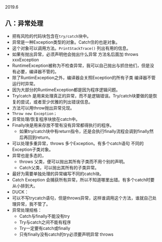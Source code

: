 2019.6
## 八：异常处理
- 把有风险的代码块包含在`try/catch`块中。  
- 异常是一种Exception类型的对象。Catch住的也是对象。  
- 这个对象可以调用方法。`PrintStackTrace()` 列出有用的信息。  
- 如果有抛出异常，必须声明他会抛出什么异常 方法名后面加 throws xxxException  
- RuntimeException被称为不检查异常，我可以自己抛出与抓住他们，但是没有必要，编译器不管的。  
- 除了RuntimException之外，编译器会关照Exception的所有子类 编译器不管运行时异常。  
- 因为大部分的RuntimeException都是因为程序逻辑问题。  
- Try/catch 是用来处理真正的异常，而不是逻辑错误。Try/catch块要做的是恢复的尝试，或者至少优雅的列出错误信息。  
- 方法可以用throw抛出异常兑现。  
- 	`Throw new Exception；`
- 异常处理/恢复程序块放在catch中。
- Finally块是用来存放不管有没有异常都得执行的程序。
    - 	如果try/catch块中有return指令，还是会执行finally流程会调到finally然后再回到return。
- 可以处理多重异常，throws 多个Exception。有多个catch语句 不同的Exception子类对象。
- 异常也是多态的，
    - throws 父类，便可以抛出其所有子类而不用个别的声明。
    - Catch父类，可以抛出其所有的子类异常。
- 最好为需要单独处理的异常编写不同的catch块。
- Catch Exception 会捕获所有异常，所以不知道哪里出错。有多个catch时要从小排到大。
- DUCK：
- 可以不写trycatch语句，但是throws异常，这样谁调用这个方法，谁就自己处理异常，我不管了。
- 异常处理规格：
    - Catch与finally不能没有try
    - Try与catch之间不能有程序
    - Try一定要有catch或finally
    - 只有finally没有catch的try必须要声明异常 throws
